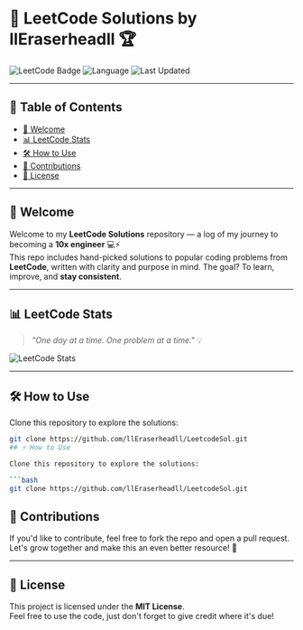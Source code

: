 # 🚀 LeetCode Solutions by llEraserheadll 🏆

![LeetCode Badge](https://img.shields.io/badge/Problems%20Solved-100%2B-brightgreen)
![Language](https://img.shields.io/badge/Language-Python-blue)
![Last Updated](https://img.shields.io/github/last-commit/llEraserheadll/LeetcodeSol)

---

## 📌 Table of Contents

- [📖 Welcome](#-welcome)
- [📊 LeetCode Stats](#-leetcode-stats)
- [🛠️ How to Use](#️-how-to-use)
- [🙌 Contributions](#-contributions)
- [📜 License](#-license)

---

## 📖 Welcome

Welcome to my **LeetCode Solutions** repository — a log of my journey to becoming a **10x engineer** 💻⚡  
This repo includes hand-picked solutions to popular coding problems from **LeetCode**, written with clarity and purpose in mind. The goal? To learn, improve, and **stay consistent**.

---

## 📊 LeetCode Stats

> _"One day at a time. One problem at a time."_ 💡

![LeetCode Stats](https://leetcard.jacoblin.cool/Hashira_Nash?theme=dark&font=Fira+Code&ext=contest)

---

## 🛠️ How to Use

Clone this repository to explore the solutions:

```bash
git clone https://github.com/llEraserheadll/LeetcodeSol.git
## ⚡ How to Use  

Clone this repository to explore the solutions:  

```bash
git clone https://github.com/llEraserheadll/LeetcodeSol.git
```

## 🙌 Contributions  

If you'd like to contribute, feel free to fork the repo and open a pull request.  
Let's grow together and make this an even better resource! 🚀  

---

## 📜 License  

This project is licensed under the **MIT License**.  
Feel free to use the code, just don't forget to give credit where it's due!  

